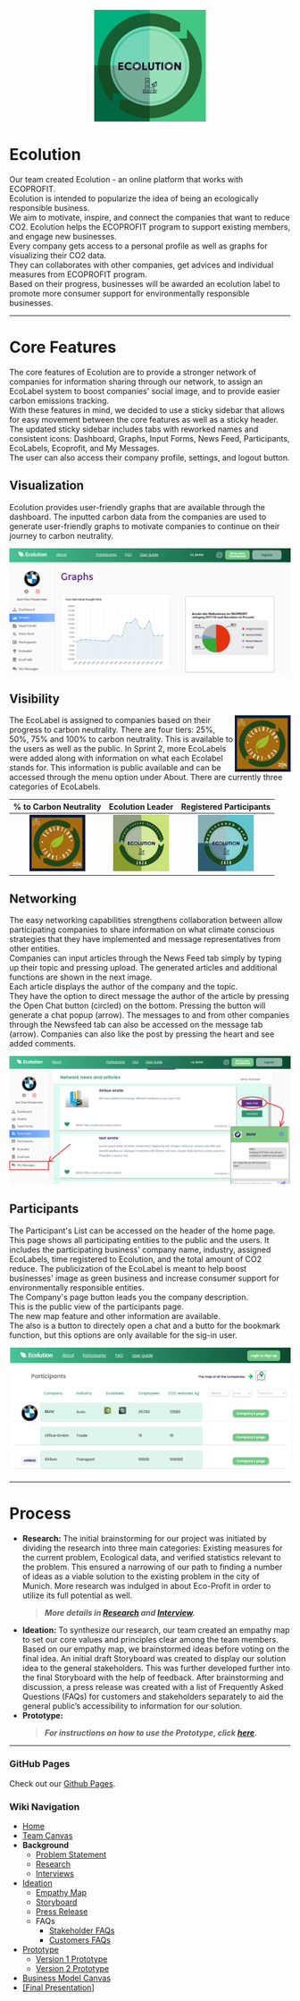 <p align="center">
  <img src="https://github.com/gxc-international-innovation-challenge/gxc-team-13/blob/main/Version%202%20Prototype/ECOLUTION%20label.jpeg" width="200" height="200">
</p>

# Ecolution

Our team created Ecolution - an online platform that works with ECOPROFIT.\
Ecolution is intended to popularize the idea of being an ecologically responsible business. \
We aim to motivate, inspire, and connect the companies that want to reduce CO2. Ecolution helps the ECOPROFIT program to support existing members, and engage new businesses. \
Every company gets access to a personal profile as well as graphs for visualizing their CO2 data. \
They can collaborates with other companies, get advices and individual measures from ECOPROFIT program. \
Based on their progress, businesses will be awarded an ecolution label to promote more consumer support for environmentally responsible businesses.

---

# Core Features
The core features of Ecolution are to provide a stronger network of companies for information sharing through our network, to assign an EcoLabel system to boost companies' social image, and to provide easier carbon emissions tracking.\
With these features in mind, we decided to use a sticky sidebar that allows for easy movement between the core features as well as a sticky header. \
The updated sticky sidebar includes tabs with reworked names and consistent icons: Dashboard, Graphs, Input Forms, News Feed, Participants, EcoLabels, Ecoprofit, and My Messages.\
The user can also access their company profile, settings, and logout button.

## Visualization

Ecolution provides user-friendly graphs that are available through the dashboard. The inputted carbon data from the companies are used to generate user-friendly graphs to motivate companies to continue on their journey to carbon neutrality.

![Graphs](https://raw.githubusercontent.com/gxc-international-innovation-challenge/gxc-team-13/main/Version%202%20Prototype/Graphs.png?token=AL3VS6K6H7NZ3HAURI43FPS73SICA)

## Visibility
<img align="right" src="https://github.com/gxc-international-innovation-challenge/gxc-team-13/blob/main/Version%202%20Prototype/25%20label.jpeg" width="100">

The EcoLabel is assigned to companies based on their progress to carbon neutrality. There are four tiers: 25%, 50%, 75% and 100% to carbon neutrality. This is available to the users as well as the public. In Sprint 2, more EcoLabels were added along with information on what each Ecolabel stands for. This information is public available and can be accessed through the menu option under About. There are currently three categories of EcoLabels.

% to Carbon Neutrality     |  Ecolution Leader             | Registered Participants        | 
:-------------------------:|:-----------------------------:|:------------------------------:|
<img src="https://github.com/gxc-international-innovation-challenge/gxc-team-13/blob/main/Version%202%20Prototype/25%20label.jpeg" width="100"> | <img src="https://github.com/gxc-international-innovation-challenge/gxc-team-13/blob/main/Version%202%20Prototype/ecolabel%20leader.png" width="100"> | <img src="https://github.com/gxc-international-innovation-challenge/gxc-team-13/blob/main/Version%202%20Prototype/Ecolabel%20Participants.png" width="100">


## Networking

The easy networking capabilities strengthens collaboration between allow participating companies to share information on what climate conscious strategies that they have implemented and message representatives from other entities. \
Companies can input articles through the News Feed tab simply by typing up their topic and pressing upload. The generated articles and additional functions are shown in the next image.\
Each article displays the author of the company and the topic. \
They have the option to direct message the author of the article by pressing the Open Chat button (circled) on the bottom. Pressing the button will generate a chat popup (arrow). The messages to and from other companies through the Newsfeed tab can also be accessed on the message tab (arrow). Companies can also like the post by pressing the heart and see added comments.

![Network](https://raw.githubusercontent.com/gxc-international-innovation-challenge/gxc-team-13/main/Version%202%20Prototype/Newsfeed%202.png?token=AL3VS6IJ5QLFFD4FBDXDWSC73SJJG)

## Participants

The Participant's List can be accessed on the header of the home page. This page shows all participating entities to the public and the users. It includes the participating business' company name, industry, assigned EcoLabels, time registered to Ecolution, and the total amount of CO2 reduce. The publicization of the EcoLabel is meant to help boost businesses' image as green business and increase consumer support for environmentally responsible entities.\
The Company's page button leads you the company description. \
This is the public view of the participants page.\
The new map feature and other information are available.\
The also is a button to directely open a chat and a butto for the bookmark function, but this options are only available for the sig-in user.


![Partecipants](https://raw.githubusercontent.com/gxc-international-innovation-challenge/gxc-team-13/main/Version%202%20Prototype/Public%20View%20of%20Participants%20page.png?token=AL3VS6OLOQYIUBU2ACILV5C73SL6G)

---
# Process
- **Research:** The initial brainstorming for our project was initiated by dividing the research into three main categories: Existing measures for the current problem, Ecological data, and verified statistics relevant to the problem. This ensured a narrowing of our path to finding a number of ideas as a viable solution to the existing problem in the city of Munich. More research was indulged in about Eco-Profit in order to utilize its full potential as well.
     >  _**More details in [Research](https://github.com/gxc-international-innovation-challenge/gxc-team-13/wiki/Research) and [Interview](https://github.com/gxc-international-innovation-challenge/gxc-team-13/wiki/Interviews).**_
- **Ideation:**  To synthesize our research, our team created an empathy map to set our core values and principles clear among the team members. Based on our empathy map, we brainstormed ideas before voting on the final idea. An initial draft Storyboard was created to display our solution idea to the general stakeholders. This was further developed further into the final Storyboard with the help of feedback. After brainstorming and discussion, a press release was created with a list of Frequently Asked Questions (FAQs) for customers and stakeholders separately to aid the general public’s accessibility to information for our solution.
- **Prototype:** 
     >  _**For instructions on how to use the Prototype, click [here](https://github.com/gxc-international-innovation-challenge/gxc-team-13/wiki/Prototype).**_

---
### GitHub Pages
Check out our [Github Pages](https://gxc-international-innovation-challenge.github.io/gxc-team-13/).

### Wiki Navigation
* [Home](https://github.com/gxc-international-innovation-challenge/gxc-team-13/wiki)
* [Team Canvas](https://github.com/gxc-international-innovation-challenge/gxc-team-13/wiki/Team-Canvas)
* **Background**
  * [Problem Statement](https://github.com/gxc-international-innovation-challenge/gxc-team-13/wiki/Problem-Statement)
  * [Research](https://github.com/gxc-international-innovation-challenge/gxc-team-13/wiki/Research)
  * [Interviews](https://github.com/gxc-international-innovation-challenge/gxc-team-13/wiki/Interviews)
* [Ideation](https://github.com/gxc-international-innovation-challenge/gxc-team-13/wiki/Ideation)
  * [Empathy Map](https://github.com/gxc-international-innovation-challenge/gxc-team-13/wiki/Empathy-Map)
  * [Storyboard](https://github.com/gxc-international-innovation-challenge/gxc-team-13/wiki/Storyboard)
  * [Press Release](https://github.com/gxc-international-innovation-challenge/gxc-team-13/wiki/Press-Release)
  * FAQs 
	* [Stakeholder FAQs](https://github.com/gxc-international-innovation-challenge/gxc-team-13/wiki/Stakeholder-FAQs)
	* [Customers FAQs](https://github.com/gxc-international-innovation-challenge/gxc-team-13/wiki/Customers-FAQs)
* [Prototype](https://github.com/gxc-international-innovation-challenge/gxc-team-13/wiki/Prototype)
  * [Version 1 Prototype](https://github.com/gxc-international-innovation-challenge/gxc-team-13/wiki/Version-1-Prototype)
  * [Version 2 Prototype](https://github.com/gxc-international-innovation-challenge/gxc-team-13/wiki/Version-2-Prototype)
* [Business Model Canvas](https://github.com/gxc-international-innovation-challenge/gxc-team-13/wiki/Business-Model-Canvas)
* [[Final Presentation]](https://github.com/gxc-international-innovation-challenge/gxc-team-13/wiki/Final-Presentation)

